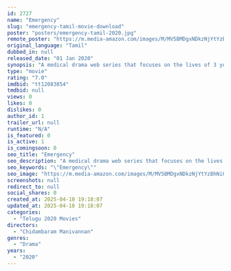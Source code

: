 ```yaml
---
id: 2727
name: "Emergency"
slug: "emergency-tamil-movie-download"
poster: "posters/emergency-tamil-2020.jpg"
remote_poster: "https://m.media-amazon.com/images/M/MV5BMDgxNDkzNjYtYzBhNi00MzA1LWI0MjYtNTg3NTY3NGU0MzQ3XkEyXkFqcGdeQXVyMTE1Nzk0MzAx._V1_SX300.jpg"
original_language: "Tamil"
dubbed_in: null
released_date: "01 Jan 2020"
synopsis: "A medical drama web series that focuses on the lives of 3 young female doctors and their fight against invisible enemies - Viruses, bacteria and social prejudice."
type: "movie"
rating: "7.0"
imdbid: "tt12083854"
tmdbid: null
views: 0
likes: 0
dislikes: 0
author_id: 1
trailer_url: null
runtime: "N/A"
is_featured: 0
is_active: 1
is_comingsoon: 0
seo_title: "Emergency"
seo_description: "A medical drama web series that focuses on the lives of 3 young female doctors and their fight against invisible enemies - Viruses, bacteria and social prejudice."
seo_keywords: "\"Emergency\""
seo_image: "https://m.media-amazon.com/images/M/MV5BMDgxNDkzNjYtYzBhNi00MzA1LWI0MjYtNTg3NTY3NGU0MzQ3XkEyXkFqcGdeQXVyMTE1Nzk0MzAx._V1_SX300.jpg"
screenshots: null
redirect_to: null
social_shares: 0
created_at: 2025-04-10 19:18:07
updated_at: 2025-04-10 19:18:07
categories:
  - "Telugu 2020 Movies"
directors:
  - "Chidambaram Manivannan"
genres:
  - "Drama"
years:
  - "2020"
---
```

